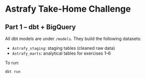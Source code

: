 # Astrafy Take-Home Challenge

## Part 1 – dbt + BigQuery
All dbt models are under `/models`.
They build the following datasets:

- `Astrafy_staging`: staging tables (cleaned raw data)
- `Astrafy_marts`: analytical tables for exercises 1–6

To run:
```bash
dbt run
